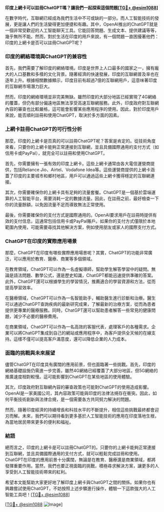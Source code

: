 **印度上網卡可以註冊ChatGPT嗎？讓我們一起探索這個問題[[TG💪+ @esim1088](https://t.me/s/esim1088)]**

在數字時代，互聯網已經成為我們生活中不可或缺的一部分。而人工智能技術的發展，更是讓人們的生活變得更加便捷和有趣。其中，OpenAI推出的ChatGPT就是一個非常受歡迎的人工智能聊天工具。它能回答問題、生成文本、提供建議等等，幾乎無所不能。然而，對於生活在印度的用戶來說，有一個問題一直困擾著他們：印度的上網卡是否可以註冊ChatGPT呢？

### 印度的網絡環境與ChatGPT的兼容性

首先，我們需要了解印度的網絡環境。印度是世界上人口最多的國家之一，擁有龐大的人口基數和多樣的文化背景。隨著經濟的快速發展，印度的互聯網普及率也在逐年上升。根據相關數據顯示，印度目前有超過7億的互聯網用戶，這意味著印度的互聯網市場潛力巨大。

然而，印度的網絡環境並非完美無缺。雖然印度的大部分地區已經實現了4G網絡的覆蓋，但仍有部分偏遠地區無法享受高速互聯網服務。此外，印度政府對互聯網內容的審查也比較嚴格，這可能會影響某些應用程序的使用。因此，對於印度用戶來說，能否順利註冊和使用ChatGPT，取決於多方面的因素。

### 上網卡註冊ChatGPT的可行性分析

那麼，印度的上網卡是否真的可以註冊ChatGPT呢？答案是肯定的。從技術角度來看，只要你的上網卡能夠正常連接到互聯網，並且具備國際通用的支付方式（如信用卡或PayPal），就完全可以註冊和使用ChatGPT。

首先，你需要擁有一張有效的印度上網卡。這些上網卡通常由各大電信運營商提供，包括Reliance Jio、Airtel、Vodafone Idea等。這些運營商提供的上網卡涵蓋了印度的主要城市和鄉村地區，用戶可以通過這些上網卡獲得穩定的互聯網連接。

其次，你需要確保你的上網卡具有足夠的流量套餐。ChatGPT是一個基於雲端運算的人工智能平台，需要消耗一定的數據流量。因此，在註冊之前，最好檢查一下你的流量餘額，以免因流量不足而導致無法正常使用。

最後，你需要確保你的支付方式是國際通用的。OpenAI要求用戶在註冊時提供有效的支付信息，這通常包括信用卡或PayPal賬戶。如果你的支付方式僅限於本地範圍內使用，可能需要尋找其他解決方案，例如使用朋友或家人的國際支付方式。

### ChatGPT在印度的實際應用場景

那麼，ChatGPT在印度有哪些實際應用場景呢？其實，ChatGPT的功能非常廣泛，可以應用於教育、醫療、商業等多個領域。

在教育領域，ChatGPT可以作為一名虛擬導師，幫助學生解答學習中的疑問。無論是語法問題、數學公式，還是歷史知識，ChatGPT都能迅速提供準確的答案。此外，ChatGPT還可以根據學生的學習情況，推薦適合的學習資源和方法，從而提高學習效率。

在醫療領域，ChatGPT可以作為一名智能助手，輔助醫生進行診斷和治療。醫生可以通過ChatGPT查詢疾病的最新研究成果，了解最新的治療方案，從而為患者提供更專業的醫療服務。同時，ChatGPT還可以幫助患者解答一些常見的健康問題，減少不必要的醫療費用。

在商業領域，ChatGPT可以作為一名高效的客服代表，處理客戶的各種需求。企業可以將ChatGPT集成到自己的網站或應用程序中，為客戶提供全天候的在線支持。這樣不僅可以提高客戶滿意度，還可以降低企業的人力成本。

### 面臨的挑戰與未來展望

儘管ChatGPT在印度具有廣闊的應用前景，但也面臨著一些挑戰。首先，印度的網絡基礎設施仍需進一步完善。雖然4G網絡已經覆蓋了大部分地區，但5G網絡的推廣速度相對較慢。這可能影響到ChatGPT在某些地區的使用體驗。

其次，印度政府對互聯網內容的審查政策也可能對ChatGPT的使用造成影響。OpenAI是一家美國公司，其內容政策可能與印度的法律法規存在衝突。因此，如何平衡技術創新與法律合規，是一個需要各方共同努力解決的問題。

然而，隨著印度經濟的持續增長和科技水平的不斷提升，相信這些挑戰最終都會迎刃而解。未來，我們可以期待看到更多基於人工智能技術的應用在印度落地生根，為當地居民帶來更多的便利和福祉。

### 結語

總而言之，印度的上網卡是可以註冊ChatGPT的。只要你的上網卡能夠正常連接到互聯網，並且具備國際通用的支付方式，就可以輕鬆完成註冊和使用。ChatGPT在印度的應用前景十分廣闊，無論是在教育、醫療還是商業領域，都將發揮重要作用。當然，我們也要正視面臨的挑戰，積極尋求解決方案，讓更多的人享受到人工智能技術帶來的紅利。

希望本文能幫助大家更好地了解印度上網卡與ChatGPT之間的關係。如果你也有興趣嘗試使用ChatGPT，不妨按照上述步驟進行操作，體驗一下這款強大的人工智能工具吧！[[TG💪+ @esim1088](https://t.me/s/esim1088)] 

[[TG💪+ @esim1088](https://t.me/s/esim1088) ![Image](https://i.postimg.cc/4NQfJmqS/Snipaste-2025-05-13-00-14-12.png)]